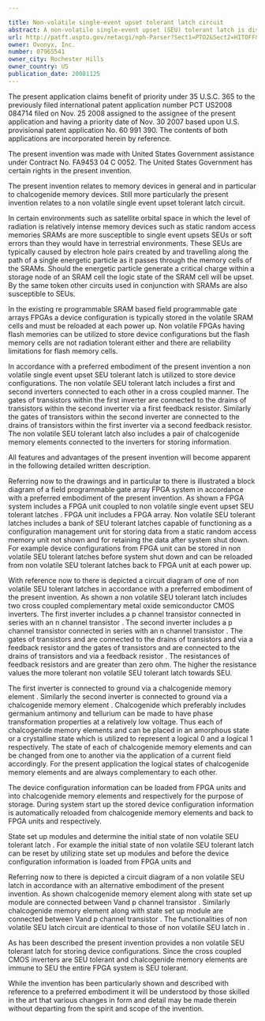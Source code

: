 ```yaml
---

title: Non-volatile single-event upset tolerant latch circuit
abstract: A non-volatile single-event upset (SEU) tolerant latch is disclosed. The non-volatile SEU tolerant latch includes a first and second inverters connected to each other in a cross-coupled manner. The gates of transistors within the first inverter are connected to the drains of transistors within the second inverter via a first feedback resistor. Similarly, the gates of transistors within the second inverter are connected to the drains of transistors within the first inverter via a second feedback resistor. The non-volatile SEU tolerant latch also includes a pair of chalcogenide memory elements connected to the inverters for storing information.
url: http://patft.uspto.gov/netacgi/nph-Parser?Sect1=PTO2&Sect2=HITOFF&p=1&u=%2Fnetahtml%2FPTO%2Fsearch-adv.htm&r=1&f=G&l=50&d=PALL&S1=07965541&OS=07965541&RS=07965541
owner: Ovonyx, Inc.
number: 07965541
owner_city: Rochester Hills
owner_country: US
publication_date: 20081125
---
```

The present application claims benefit of priority under 35 U.S.C. 365 to the previously filed international patent application number PCT US2008 084714 filed on Nov. 25 2008 assigned to the assignee of the present application and having a priority date of Nov. 30 2007 based upon U.S. provisional patent application No. 60 991 390. The contents of both applications are incorporated herein by reference.

The present invention was made with United States Government assistance under Contract No. FA9453 04 C 0052. The United States Government has certain rights in the present invention.

The present invention relates to memory devices in general and in particular to chalcogenide memory devices. Still more particularly the present invention relates to a non volatile single event upset tolerant latch circuit.

In certain environments such as satellite orbital space in which the level of radiation is relatively intense memory devices such as static random access memories SRAMs are more susceptible to single event upsets SEUs or soft errors than they would have in terrestrial environments. These SEUs are typically caused by electron hole pairs created by and travelling along the path of a single energetic particle as it passes through the memory cells of the SRAMs. Should the energetic particle generate a critical charge within a storage node of an SRAM cell the logic state of the SRAM cell will be upset. By the same token other circuits used in conjunction with SRAMs are also susceptible to SEUs.

In the existing re programmable SRAM based field programmable gate arrays FPGAs a device configuration is typically stored in the volatile SRAM cells and must be reloaded at each power up. Non volatile FPGAs having flash memories can be utilized to store device configurations but the flash memory cells are not radiation tolerant either and there are reliability limitations for flash memory cells.

In accordance with a preferred embodiment of the present invention a non volatile single event upset SEU tolerant latch is utilized to store device configurations. The non volatile SEU tolerant latch includes a first and second inverters connected to each other in a cross coupled manner. The gates of transistors within the first inverter are connected to the drains of transistors within the second inverter via a first feedback resistor. Similarly the gates of transistors within the second inverter are connected to the drains of transistors within the first inverter via a second feedback resistor. The non volatile SEU tolerant latch also includes a pair of chalcogenide memory elements connected to the inverters for storing information.

All features and advantages of the present invention will become apparent in the following detailed written description.

Referring now to the drawings and in particular to there is illustrated a block diagram of a field programmable gate array FPGA system in accordance with a preferred embodiment of the present invention. As shown a FPGA system includes a FPGA unit coupled to non volatile single event upset SEU tolerant latches . FPGA unit includes a FPGA array. Non volatile SEU tolerant latches includes a bank of SEU tolerant latches capable of functioning as a configuration management unit for storing data from a static random access memory unit not shown and for retaining the data after system shut down. For example device configurations from FPGA unit can be stored in non volatile SEU tolerant latches before system shut down and can be reloaded from non volatile SEU tolerant latches back to FPGA unit at each power up.

With reference now to there is depicted a circuit diagram of one of non volatile SEU tolerant latches in accordance with a preferred embodiment of the present invention. As shown a non volatile SEU tolerant latch includes two cross coupled complementary metal oxide semiconductor CMOS inverters. The first inverter includes a p channel transistor connected in series with an n channel transistor . The second inverter includes a p channel transistor connected in series with an n channel transistor . The gates of transistors and are connected to the drains of transistors and via a feedback resistor and the gates of transistors and are connected to the drains of transistors and via a feedback resistor . The resistances of feedback resistors and are greater than zero ohm. The higher the resistance values the more tolerant non volatile SEU tolerant latch towards SEU.

The first inverter is connected to ground via a chalcogenide memory element . Similarly the second inverter is connected to ground via a chalcogenide memory element . Chalcogenide which preferably includes germanium antimony and tellurium can be made to have phase transformation properties at a relatively low voltage. Thus each of chalcogenide memory elements and can be placed in an amorphous state or a crystalline state which is utilized to represent a logical 0 and a logical 1 respectively. The state of each of chalcogenide memory elements and can be changed from one to another via the application of a current field accordingly. For the present application the logical states of chalcogenide memory elements and are always complementary to each other.

The device configuration information can be loaded from FPGA units and into chalcogenide memory elements and respectively for the purpose of storage. During system start up the stored device configuration information is automatically reloaded from chalcogenide memory elements and back to FPGA units and respectively.

State set up modules and determine the initial state of non volatile SEU tolerant latch . For example the initial state of non volatile SEU tolerant latch can be reset by utilizing state set up modules and before the device configuration information is loaded from FPGA units and

Referring now to there is depicted a circuit diagram of a non volatile SEU latch in accordance with an alternative embodiment of the present invention. As shown chalcogenide memory element along with state set up module are connected between Vand p channel transistor . Similarly chalcogenide memory element along with state set up module are connected between Vand p channel transistor . The functionalities of non volatile SEU latch circuit are identical to those of non volatile SEU latch in .

As has been described the present invention provides a non volatile SEU tolerant latch for storing device configurations. Since the cross coupled CMOS inverters are SEU tolerant and chalcogenide memory elements are immune to SEU the entire FPGA system is SEU tolerant.

While the invention has been particularly shown and described with reference to a preferred embodiment it will be understood by those skilled in the art that various changes in form and detail may be made therein without departing from the spirit and scope of the invention.

